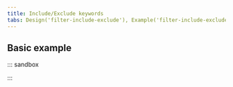 ```yaml
---
title: Include/Exclude keywords
tabs: Design('filter-include-exclude'), Example('filter-include-exclude-code')
---
```


## Basic example

::: sandbox

<script lang="tsx">
  export Demo from 'stories/patterns/filters/filter-include-exclude/docs/examples/basic-example.tsx';
</script>

:::
